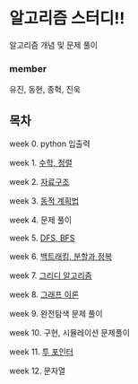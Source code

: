 # 알고리즘 스터디!!
알고리즘 개념 및 문제 풀이


### member
유진, 동현, 종혁, 진욱

## 목차
week 0. python 입출력

week 1. [수학, 정렬](doc/week01_sort.md)

week 2. [자료구조](doc/week02_datastructure.md)

week 3. [동적 계획법](doc/week03_dynamic_programming.md)

week 4. 문제 풀이

week 5. [DFS, BFS](doc/week05_DFS_BFS.md)

week 6. [백트래킹, 분할과 정복](doc/week06_backtracking.md)

week 7. [그리디 알고리즘](doc/week07_greedy.md)

week 8. [그래프 이론](doc/week08_graph.md)

week 9. 완전탐색 문제 풀이

week 10. 구현, 시뮬레이션 문제풀이

week 11. [투 포인터](doc/week11_two_pointers.md)

week 12. 문자열